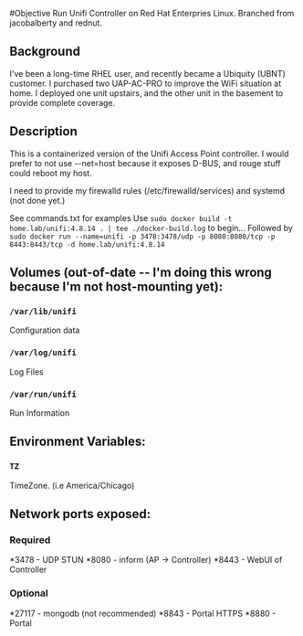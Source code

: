 #Objective
Run Unifi Controller on Red Hat Enterpries Linux.  Branched from jacobalberty and rednut.

## Background
I've been a long-time RHEL user, and recently became a Ubiquity (UBNT) customer.  I purchased two UAP-AC-PRO to improve the WiFi situation at home.  I deployed one unit upstairs, and the other unit in the basement to provide complete coverage.

## Description 
This is a containerized version of the Unifi Access Point controller.
I would prefer to not use --net=host because it exposes D-BUS, and rouge stuff could reboot my host.

I need to provide my firewalld rules (/etc/firewalld/services) and systemd (not done yet.)

See commands.txt for examples
Use `sudo docker build -t home.lab/unifi:4.8.14 . | tee ./docker-build.log` to begin...
Followed by `sudo docker run --name=unifi -p 3478:3478/udp -p 8080:8080/tcp -p 8443:8443/tcp -d home.lab/unifi:4.8.14`

## Volumes (out-of-date -- I'm doing this wrong because I'm not host-mounting yet):

### `/var/lib/unifi`
Configuration data

### `/var/log/unifi`
Log Files

### `/var/run/unifi`
Run Information

## Environment Variables:
### `TZ`
TimeZone. (i.e America/Chicago)

## Network ports exposed:
### Required

*3478 - UDP STUN
*8080 - inform (AP -> Controller)
*8443 - WebUI of Controller

### Optional

*27117 - mongodb (not recommended)
*8843 - Portal HTTPS
*8880 - Portal

